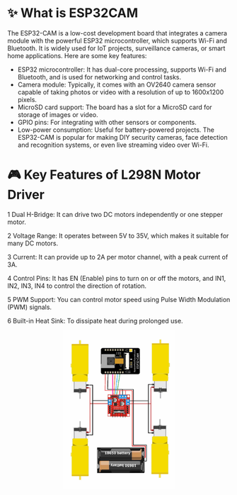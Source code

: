 # ✨ What is ESP32CAM
The ESP32-CAM is a low-cost development board that integrates a camera module with the powerful ESP32 microcontroller, which supports Wi-Fi and Bluetooth. It is widely used for IoT projects, surveillance cameras, or smart home applications. Here are some key features:
- ESP32 microcontroller: It has dual-core processing, supports Wi-Fi and Bluetooth, and is used for networking and control tasks.
- Camera module: Typically, it comes with an OV2640 camera sensor capable of taking photos or video with a resolution of up to 1600x1200 pixels.
- MicroSD card support: The board has a slot for a MicroSD card for storage of images or video.
- GPIO pins: For integrating with other sensors or components.
- Low-power consumption: Useful for battery-powered projects.
The ESP32-CAM is popular for making DIY security cameras, face detection and recognition systems, or even live streaming video over Wi-Fi.
# 🎮 Key Features of L298N Motor Driver
1 Dual H-Bridge: It can drive two DC motors independently or one stepper motor.

2 Voltage Range: It operates between 5V to 35V, which makes it suitable for many DC motors.

3 Current: It can provide up to 2A per motor channel, with a peak current of 3A.

4 Control Pins: It has EN (Enable) pins to turn on or off the motors, and IN1, IN2, IN3, IN4 to control the direction of rotation.

5 PWM Support: You can control motor speed using Pulse Width Modulation (PWM) signals.

6 Built-in Heat Sink: To dissipate heat during prolonged use.
<p align="center">
  <img src="ca.jpg" width="50%">
</p><br>
